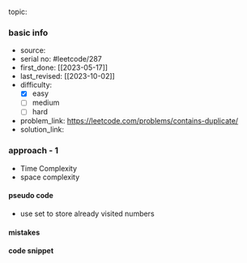 topic:

### basic info
- source: 
- serial no: #leetcode/287 
- first_done: [[2023-05-17]]
- last_revised: [[2023-10-02]]
- difficulty:
	- [x] easy
	- [ ] medium
	- [ ] hard
- problem_link: https://leetcode.com/problems/contains-duplicate/
- solution_link: 

### approach - 1
- Time Complexity
- space complexity

#### pseudo code
- use set to store already visited numbers
#### mistakes

#### code snippet
```python

```